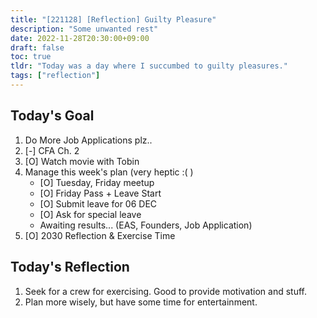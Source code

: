 ```yaml
---
title: "[221128] [Reflection] Guilty Pleasure"
description: "Some unwanted rest"
date: 2022-11-28T20:30:00+09:00
draft: false
toc: true
tldr: "Today was a day where I succumbed to guilty pleasures."
tags: ["reflection"]
---
```


## Today's Goal
1. Do More Job Applications plz.. 
2. [-] CFA Ch. 2
3. [O] Watch movie with Tobin
4. Manage this week's plan (very heptic :( )
    - [O] Tuesday, Friday meetup
    - [O] Friday Pass + Leave Start
    - [O] Submit leave for 06 DEC 
    - [O] Ask for special leave
    - Awaiting results... (EAS, Founders, Job Application)
5. [O] 2030 Reflection & Exercise Time

## Today's Reflection
1. Seek for a crew for exercising. Good to provide motivation and stuff.
2. Plan more wisely, but have some time for entertainment.
